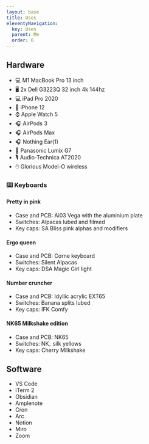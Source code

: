```yaml
---
layout: base
title: Uses
eleventyNavigation:
  key: Uses
  parent: Me
  order: 6
---
```


## Hardware

- :computer: M1 MacBook Pro 13 inch
- :desktop_computer: 2x Dell G3223Q 32 inch 4k 144hz
- :computer: iPad Pro 2020
- :iphone: iPhone 12
- :watch: Apple Watch 5
- :headphones: AirPods 3
- :headphones: AirPods Max
- :headphones: Nothing Ear(1)
- :camera_flash: Panasonic Lumix G7
- :studio_microphone: Audio-Technica AT2020
- :computer_mouse: Glorious Model-O wireless

### :keyboard: Keyboards

#### Pretty in pink

- Case and PCB: Ai03 Vega with the aluminium plate
- Switches: Alpacas lubed and filmed
- Key caps: SA Bliss pink alphas and modifiers

#### Ergo queen

- Case and PCB: Corne keyboard
- Switches: Silent Alpacas
- Key caps: DSA Magic Girl light

#### Number cruncher

- Case and PCB: Idyllic acrylic EXT65
- Switches: Banana splits lubed
- Key caps: IFK Comfy

#### NK65 Milkshake edition

- Case and PCB: NK65
- Switches: NK\_ silk yellows
- Key caps: Cherry Milkshake

## Software

- VS Code
- iTerm 2
- Obsidian
- Amplenote
- Cron
- Arc
- Notion
- Miro
- Zoom

